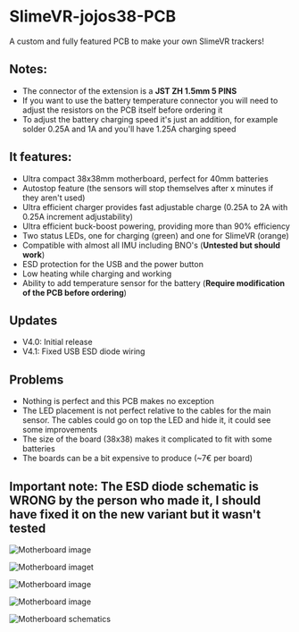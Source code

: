 # SlimeVR-jojos38-PCB
A custom and fully featured PCB to make your own SlimeVR trackers!

## Notes:
- The connector of the extension is a **JST ZH 1.5mm 5 PINS**
- If you want to use the battery temperature connector you will need to adjust the resistors on the PCB itself before ordering it
- To adjust the battery charging speed it's just an addition, for example solder 0.25A and 1A and you'll have 1.25A charging speed

## It features:
- Ultra compact 38x38mm motherboard, perfect for 40mm batteries
- Autostop feature (the sensors will stop themselves after x minutes if they aren't used)
- Ultra efficient charger provides fast adjustable charge (0.25A to 2A with 0.25A increment adjustability)
- Ultra efficient buck-boost powering, providing more than 90% efficiency
- Two status LEDs, one for charging (green) and one for SlimeVR (orange)
- Compatible with almost all IMU including BNO's (**Untested but should work**)
- ESD protection for the USB and the power button
- Low heating while charging and working
- Ability to add temperature sensor for the battery (**Require modification of the PCB before ordering**)

## Updates
- V4.0: Initial release
- V4.1: Fixed USB ESD diode wiring

## Problems
- Nothing is perfect and this PCB makes no exception
- The LED placement is not perfect relative to the cables for the main sensor. The cables could go on top the LED and hide it, it could see some improvements
- The size of the board (38x38) makes it complicated to fit with some batteries
- The boards can be a bit expensive to produce (~7€ per board)

## Important note: The ESD diode schematic is WRONG by the person who made it, I should have fixed it on the new variant but it wasn't tested

![Motherboard image](https://i.ibb.co/j6M91H0/20231001-211224.jpg)

![Motherboard imaget](https://i.ibb.co/9gCWfX9/20230911-113325.jpg)

![Motherboard image](https://i.ibb.co/2k5ZD9w/20230911-195816.jpg)

![Motherboard image](https://i.ibb.co/G5KXVT2/20230911-195844.jpg)

![Motherboard schematics](https://i.ibb.co/XLVFTxS/Schematic-Slime-VR-2023-10-28.png)


